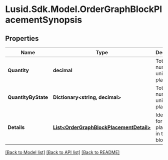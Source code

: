 # Lusid.Sdk.Model.OrderGraphBlockPlacementSynopsis

## Properties

Name | Type | Description | Notes
------------ | ------------- | ------------- | -------------
**Quantity** | **decimal** | Total number of units placed. | 
**QuantityByState** | **Dictionary&lt;string, decimal&gt;** | Total number of units placed. | [optional] 
**Details** | [**List&lt;OrderGraphBlockPlacementDetail&gt;**](OrderGraphBlockPlacementDetail.md) | Identifiers for each placement in this block. | 

[[Back to Model list]](../README.md#documentation-for-models) [[Back to API list]](../README.md#documentation-for-api-endpoints) [[Back to README]](../README.md)

